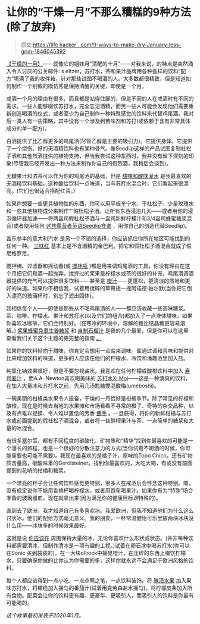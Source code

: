 # 让你的“干燥一月”不那么糟糕的9种方法(除了放弃)

> 原文:[https://life hacker . com/9-ways-to-make-dry-January-less-grim-1846045392](https://lifehacker.com/9-ways-to-make-dry-january-less-grim-1846045392)

[【干燥的一月】](https://vitals.lifehacker.com/during-dry-january-ask-yourself-these-questions-1831486610)——就像它的姐妹月“清醒的十月”——对我来说，的特点是突然涌入令人讨厌的公关邮件: s eltzer，苏打水，茶和果汁品牌用各种各样的饮料“配方”填满了我的收件箱，针对那些试图不喝酒的人。大多数都很精致，但是知道如何制作一个别致的模仿秀是保持清醒的关键，即使是一个月。

戒酒一个月的理由有很多，而且都是站得住脚的，但是不同的人在戒酒时有不同的需求。一些人能够啜饮苏打水，完全忘记酒精，而另一些人可能会发现他们需要重新创造喝酒的仪式，或者至少为自己制作一种特殊感觉的饮料来代替鸡尾酒。我对后一类人有一些策略，其中没有一个涉及到苦味剂和苏打(或依赖于含有非常具体成分的单一配方)。

白酒提供了比乙醇更多的鸡尾酒(尽管乙醇是主要的吸引力)。它提供身体。它提供了一个烧伤。好的无酒精饮料也有某种骨气。像Seedlip这样的产品试图复制杜松子酒和其他烈酒提供的植物支持，但当我尝试这种东西时，我并没有留下深刻的印象(尽管我已经开发出一种方法来制作你自己的假烈酒，我稍后会谈到)。

无糖果汁和浓茶可以作为你的鸡尾酒的基础，但是 [甜味和酸味灌木](https://skillet.lifehacker.com/how-to-drink-your-way-through-your-summer-berry-haul-1837247326) 是我最喜欢的无酒精饮料基础。这种酸给饮料一点味道，当与苏打水混合时，它们看起来很漂亮。(它们也很适合搭配红茶。)

如果你想要一些更具植物性的东西，你可以用平板奎宁水、干杜松子、少量玫瑰水和一些其他植物成分来制作“”假杜松子酒。让所有东西浸泡几天——或者用你的浸泡循环器加速——将两盎司假杜松子酒与一盎司新鲜柠檬汁和3/4盎司蜂蜜糖浆混合(或者使用任何 [这些露营者英语Seedlip食谱](https://www.alcademics.com/2019/11/simple-starter-seedlip-recipes-non-alcoholic-cocktails.html) ，用你自己的创造代替Seedlip)。

苦乐参半的意大利汽水 是另一个不错的选择，你应该抓住你所在地区可能找到的任何一种。 [三味红](https://www.bellaitaliafoodstore.com/sanpellegrino-sanbitter-aperitivo-analcolico-non-alcholic-red-bitter-aperitif-10-x-100-ml.html?gclid=Cj0KCQiA0fr_BRDaARIsAABw4EuZj71YegYt7MkL5Cz1x8S2kfO4BbbSh4W2NsDyUnyN1gH7_i712qIaAmlDEALw_wcB) 基本上是不含酒精的金巴利。把它和假杜松子酒混合就成了假尼格罗尼。

搅拌棒、过滤器和摇动器(或 [搅拌瓶](https://skillet.lifehacker.com/the-blender-bottle-makes-an-excellent-cocktail-shaker-1843967431) )都是用来调鸡尾酒的工具，你没有理由在这个月把它们和酒一起抛弃。搅拌过的浆果是柠檬水或茶的很好的补充，鸡尾酒调酒器提供的充气可以提供很多饮料——甚至是 [橙汁](https://lifehacker.com/why-you-should-aerate-your-orange-juice-1845141512)——更蓬松，更清淡的质地和更好的味道。如果你不相信我，试着用搅碎的草莓摇一摇阿诺德·帕尔默(当你把它倒入漂亮的玻璃杯时，别忘了滤出固体)。

我相信每个人——即使是那些从不喝鸡尾酒的人——都应该收藏一些调味糖浆。茶、咖啡、柠檬水、果汁和苏打水(以及它们的组合)都加入了一点液体甜味，如果你喜欢冰咖啡，它们会特别好。(在寒冷的环境中，溶解的糖比结晶糖更容易溶解。) [浆果蜂蜜](https://skillet.lifehacker.com/make-a-jewel-toned-honey-with-two-ingredients-1841002930)[免煮生姜糖浆](https://skillet.lifehacker.com/the-best-ginger-syrup-requires-no-heating-1828363912) 和 [自制石榴汁](https://skillet.lifehacker.com/make-homemade-grenadine-with-just-two-ingredients-1783627522) 是我的几个最爱，但是你可以在这里 查看我们关于这个主题的更完整的指南 [。](https://skillet.lifehacker.com/now-is-a-good-time-to-make-a-bunch-of-cocktail-syrups-1842706064)

如果你的饮料倾向于甜味，你肯定会想用一点盐来调味。盐通过调和苦味和提供对比来增加饮料的味道，更多的人应该在他们的柠檬水、冷饮和潘趣酒里加入盐。

纯氯化钠效果很好，但是不要忽视盐水。我喜欢在任何柠檬或酸橙饮料中加入 [寿司姜汁](https://skillet.lifehacker.com/liven-up-your-lemonade-with-sushi-ginger-brine-1836017448) ，而A.A. Newton喜欢喝美味的 [苏打水Xi Moi](https://lifehacker.com/you-should-salt-your-summer-beverages-1826136071)——这是一种清爽的饮料，在加入大量冰和苏打水之前，先用几汤匙糖搅混酸梅(umeboshi)。

一碗美丽的柑橘类水果令人振奋，干燥的一月恰好是柑橘季节。除了常见的柠檬和酸橙，现在是时候去当地的水果摊和市场看看不寻常的橙子、奇特的杂交品种，以及有点难以捉摸、令人难以置信的芳香 [佛手](https://skillet.lifehacker.com/how-to-enjoy-these-exciting-citrus-before-theyre-out-of-1761419926) 。一旦获得，将你的新鲜柑橘与苏打水或前面提到的假杜松子酒混合，或者将一些鲜榨果汁与茶、一点简单的糖浆和大量的冰混合。

有很多塞尔策，都有不同程度的碳酸化、矿物质和“精华”找到你最喜欢的可能是一个漫长的旅程，也是一个很好的分散注意力的方式(当你试着不喝酒的时候，你可能需要也可能不需要)。我现在最喜欢的是橘子汁，原味的Topo Chico，还有矿物质含量高，碳酸味重的Gerolsteiner。找到你最喜欢的，大吃大喝，有或没有前面提到的花哨的柑橘和糖浆。

一个漂亮的杯子会让任何饮料感觉更特别，很多人在戒酒后会怀念这种特别。嗯，没有规定说你不能用香槟杯喝柠檬水，或者用跑车喝果汁。如果你有为“特殊”场合准备的玻璃器皿，现在就拿出来(因为满足你的健康目标*是*特殊的)。

直到去了欧洲，我才知道自己有多喜欢冰。我爱欧洲，但我不知道他们为什么这么讨厌冰。他们的配给方式毫无意义。我的朋友，一杯常温健怡可乐里放两块冰块没什么用——冰块多的时候效果最好。

这就是说 [你应该在](https://lifehacker.com/appreciate-the-miracle-that-is-ice-1844628598) 周围保持大量的冰，无论你喜欢什么形状或状态。(并非每种饮料都需要清冰，但制作清冰是一项有趣的工程。)试着在卵石冰中喝苏打水(你可以在Sonic 买到袋装的)，在一大块ol’rock中摇晃橙汁，在压碎的东西上啜饮柠檬水。只要确保你做的比你认为你需要的多，这样你就永远不会满足于欧洲风格的饮料。

每个人都应该得到一点小吃，一点点睛之笔，一点饮料装饰。将 [腌渍水果](https://skillet.lifehacker.com/how-to-pickle-cherries-1843856478) 加入果味苏打水，将橄榄加入摇匀的番茄汁(试着用克劳森盐水摇匀)，将柠檬皮条加入所有食物。配菜会让你的饮料更有趣、更豪华、更吸引人，而吸引人的饮料是你最有可能喝的。

*这个故事最初发表于2020年1月。*